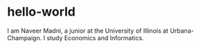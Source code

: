 # hello-world
I am Naveer Madni, a junior at the University of Illinois at Urbana-Champaign. I study Economics and Informatics.
